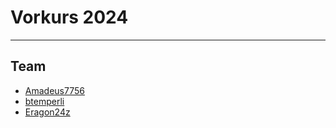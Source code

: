 # Vorkurs 2024
---
## Team

- [Amadeus7756](https://github.com/Amadeus7756)
- [btemperli](https://github.com/btemperli)
- [Eragon24z](https://github.com/Eragon24z)

